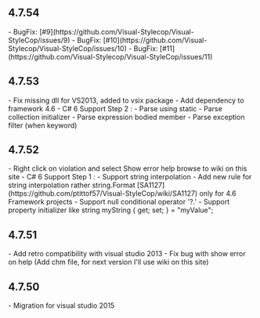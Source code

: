 <H2>4.7.54</H2>
    - BugFix: [#9](https://github.com/Visual-Stylecop/Visual-StyleCop/issues/9)
    - BugFix: [#10](https://github.com/Visual-Stylecop/Visual-StyleCop/issues/10)
    - BugFix: [#11](https://github.com/Visual-Stylecop/Visual-StyleCop/issues/11)

<H2>4.7.53</H2>
    - Fix missing dll for VS2013, added to vsix package
    - Add dependency to framework 4.6
    - C# 6 Support Step 2 :
        - Parse using static
        - Parse collection initializer
        - Parse expression bodied member
        - Parse exception filter (when keyword)

<H2>4.7.52</H2>
    - Right click on violation and select Show error help browse to wiki on this site
    - C# 6 Support Step 1 :
        - Support string interpolation
        - Add new rule for string interpolation rather string.Format [SA1127](https://github.com/ptittof57/Visual-StyleCop/wiki/SA1127) only for 4.6 Framework projects
        - Support null conditional operator '?.'
        - Support property initializer like string myString { get; set; } = "myValue";

<H2>4.7.51</H2>
    - Add retro compatibility with visual studio 2013
    - Fix bug with show error on help (Add chm file, for next version I'll use wiki on this site)

<H2>4.7.50</H2>
    - Migration for visual studio 2015 
